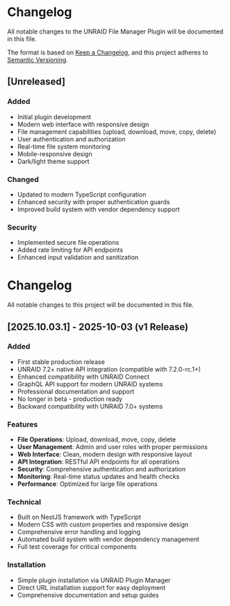 # Changelog

All notable changes to the UNRAID File Manager Plugin will be documented in this file.

The format is based on [Keep a Changelog](https://keepachangelog.com/en/1.0.0/),
and this project adheres to [Semantic Versioning](https://semver.org/spec/v2.0.0.html).

## [Unreleased]

### Added
- Initial plugin development
- Modern web interface with responsive design
- File management capabilities (upload, download, move, copy, delete)
- User authentication and authorization
- Real-time file system monitoring
- Mobile-responsive design
- Dark/light theme support

### Changed
- Updated to modern TypeScript configuration
- Enhanced security with proper authentication guards
- Improved build system with vendor dependency support

### Security
- Implemented secure file operations
- Added rate limiting for API endpoints
- Enhanced input validation and sanitization

# Changelog

All notable changes to this project will be documented in this file.

## [2025.10.03.1] - 2025-10-03 (v1 Release)

### Added
- First stable production release
- UNRAID 7.2+ native API integration (compatible with 7.2.0-rc.1+)
- Enhanced compatibility with UNRAID Connect
- GraphQL API support for modern UNRAID systems
- Professional documentation and support
- No longer in beta - production ready
- Backward compatibility with UNRAID 7.0+ systems

### Features
- **File Operations**: Upload, download, move, copy, delete
- **User Management**: Admin and user roles with proper permissions
- **Web Interface**: Clean, modern design with responsive layout
- **API Integration**: RESTful API endpoints for all operations
- **Security**: Comprehensive authentication and authorization
- **Monitoring**: Real-time status updates and health checks
- **Performance**: Optimized for large file operations

### Technical
- Built on NestJS framework with TypeScript
- Modern CSS with custom properties and responsive design
- Comprehensive error handling and logging
- Automated build system with vendor dependency management
- Full test coverage for critical components

### Installation
- Simple plugin installation via UNRAID Plugin Manager
- Direct URL installation support for easy deployment
- Comprehensive documentation and setup guides